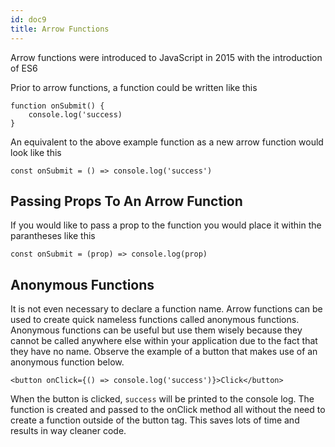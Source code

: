 ```yaml
---
id: doc9
title: Arrow Functions
---
```


Arrow functions were introduced to JavaScript in 2015 with the introduction of ES6

Prior to arrow functions, a function could be written like this
```
function onSubmit() {
    console.log('success)
}
```

An equivalent to the above example function as a new arrow function would look like this
```
const onSubmit = () => console.log('success')
```
## Passing Props To An Arrow Function
If you would like to pass a prop to the function you would place it within the parantheses like this
```
const onSubmit = (prop) => console.log(prop)
```

## Anonymous Functions
It is not even necessary to declare a function name. Arrow functions can be used to create quick nameless functions called anonymous functions. Anonymous functions can be useful but use them wisely because they cannot be called anywhere else within your application due to the fact that they have no name. Observe the example of a button that makes use of an anonymous function below.
```
<button onClick={() => console.log('success')}>Click</button>
```

When the button is clicked, `success` will be printed to the console log. The function is created and passed to the onClick method all without the need to create a function outside of the button tag. This saves lots of time and results in way cleaner code.
